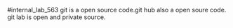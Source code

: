 #internal_lab_563
git is a open source code.git hub also a open soure code. git lab is open and private source.
